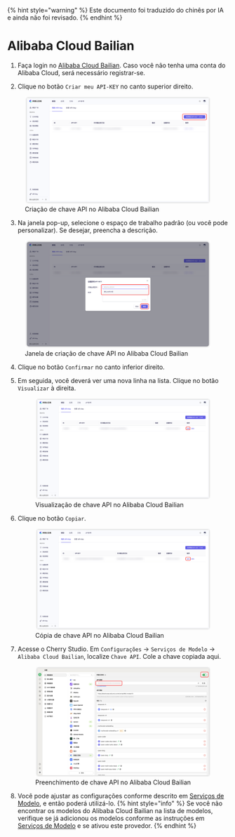 
{% hint style="warning" %}
Este documento foi traduzido do chinês por IA e ainda não foi revisado.
{% endhint %}

# Alibaba Cloud Bailian

1. Faça login no [Alibaba Cloud Bailian](https://bailian.console.aliyun.com/?tab=model#/api-key). Caso você não tenha uma conta do Alibaba Cloud, será necessário registrar-se.

2. Clique no botão `Criar meu API-KEY` no canto superior direito.
  <figure><img src="../../.gitbook/assets/阿里云百炼/创建API密钥.png" alt=""><figcaption>Criação de chave API no Alibaba Cloud Bailian</figcaption></figure>
  
3. Na janela pop-up, selecione o espaço de trabalho padrão (ou você pode personalizar). Se desejar, preencha a descrição.
  <figure><img src="../../.gitbook/assets/阿里云百炼/创建API密钥弹窗.png" alt=""><figcaption>Janela de criação de chave API no Alibaba Cloud Bailian</figcaption></figure>
  
4. Clique no botão `Confirmar` no canto inferior direito.

5. Em seguida, você deverá ver uma nova linha na lista. Clique no botão `Visualizar` à direita.
   <figure><img src="../../.gitbook/assets/阿里云百炼/查看API密钥.png" alt=""><figcaption>Visualização de chave API no Alibaba Cloud Bailian</figcaption></figure>
   
6. Clique no botão `Copiar`.
    <figure><img src="../../.gitbook/assets/阿里云百炼/复制API密钥.png" alt=""><figcaption>Cópia de chave API no Alibaba Cloud Bailian</figcaption></figure>

7. Acesse o Cherry Studio. Em `Configurações` → `Serviços de Modelo` → `Alibaba Cloud Bailian`, localize `Chave API`. Cole a chave copiada aqui.
    <figure><img src="../../.gitbook/assets/阿里云百炼/填入API密钥.png" alt=""><figcaption>Preenchimento de chave API no Alibaba Cloud Bailian</figcaption></figure>
    
8. Você pode ajustar as configurações conforme descrito em [Serviços de Modelo](../../cherrystudio/preview/settings/providers.md), e então poderá utilizá-lo.
{% hint style="info" %}
Se você não encontrar os modelos do Alibaba Cloud Bailian na lista de modelos, verifique se já adicionou os modelos conforme as instruções em [Serviços de Modelo](../../cherrystudio/preview/settings/providers.md) e se ativou este provedor.
{% endhint %}